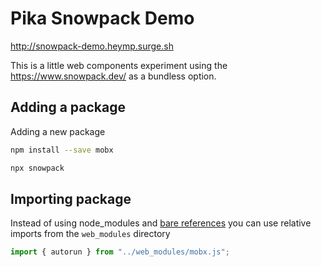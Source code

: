 # Pika Snowpack Demo

http://snowpack-demo.heymp.surge.sh

This is a little web components experiment using the https://www.snowpack.dev/ as a bundless option.


## Adding a package

Adding a new package

```bash
npm install --save mobx
```
```bash
npx snowpack
```

## Importing package 

Instead of using node_modules and [bare references](http://dplatz.de/blog/2019/es6-bare-imports.html) you can use relative imports from the `web_modules` directory

```js
import { autorun } from "../web_modules/mobx.js";
```